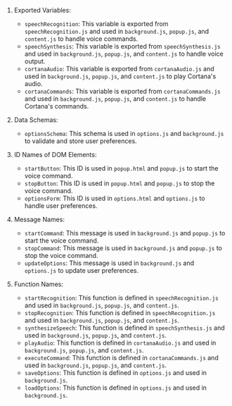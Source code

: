 1. Exported Variables:
   - `speechRecognition`: This variable is exported from `speechRecognition.js` and used in `background.js`, `popup.js`, and `content.js` to handle voice commands.
   - `speechSynthesis`: This variable is exported from `speechSynthesis.js` and used in `background.js`, `popup.js`, and `content.js` to handle voice output.
   - `cortanaAudio`: This variable is exported from `cortanaAudio.js` and used in `background.js`, `popup.js`, and `content.js` to play Cortana's audio.
   - `cortanaCommands`: This variable is exported from `cortanaCommands.js` and used in `background.js`, `popup.js`, and `content.js` to handle Cortana's commands.

2. Data Schemas:
   - `optionsSchema`: This schema is used in `options.js` and `background.js` to validate and store user preferences.

3. ID Names of DOM Elements:
   - `startButton`: This ID is used in `popup.html` and `popup.js` to start the voice command.
   - `stopButton`: This ID is used in `popup.html` and `popup.js` to stop the voice command.
   - `optionsForm`: This ID is used in `options.html` and `options.js` to handle user preferences.

4. Message Names:
   - `startCommand`: This message is used in `background.js` and `popup.js` to start the voice command.
   - `stopCommand`: This message is used in `background.js` and `popup.js` to stop the voice command.
   - `updateOptions`: This message is used in `background.js` and `options.js` to update user preferences.

5. Function Names:
   - `startRecognition`: This function is defined in `speechRecognition.js` and used in `background.js`, `popup.js`, and `content.js`.
   - `stopRecognition`: This function is defined in `speechRecognition.js` and used in `background.js`, `popup.js`, and `content.js`.
   - `synthesizeSpeech`: This function is defined in `speechSynthesis.js` and used in `background.js`, `popup.js`, and `content.js`.
   - `playAudio`: This function is defined in `cortanaAudio.js` and used in `background.js`, `popup.js`, and `content.js`.
   - `executeCommand`: This function is defined in `cortanaCommands.js` and used in `background.js`, `popup.js`, and `content.js`.
   - `saveOptions`: This function is defined in `options.js` and used in `background.js`.
   - `loadOptions`: This function is defined in `options.js` and used in `background.js`.